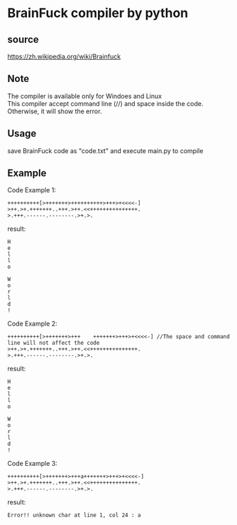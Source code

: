 # BrainFuck compiler by python
## source 
https://zh.wikipedia.org/wiki/Brainfuck<br>
## Note
The compiler is available only for Windoes and Linux<br>
This compiler accept command line (//) and space inside the code.
Otherwise, it will show the error.
## Usage
save BrainFuck code as "code.txt" and execute main.py to compile<br>
## Example
Code Example 1:
 ```
++++++++++[>+++++++>++++++++++>+++>+<<<<-]
>++.>+.+++++++..+++.>++.<<+++++++++++++++.
>.+++.------.--------.>+.>.
 ```  
 result:
 ```
H
e
l
l
o

W
o
r
l
d
!
```
 Code Example 2:
 ```
++++++++++[>+++++++>+++    +++++++>+++>+<<<<-] //The space and command line will not affect the code
>++.>+.+++++++..+++.>++.<<+++++++++++++++.
>.+++.------.--------.>+.>.
 ```
result:
 ```
H
e
l
l
o

W
o
r
l
d
!
```
Code Example 3:

```
++++++++++[>+++++++>+++a+++++++>+++>+<<<<-]
>++.>+.+++++++..+++.>++.<<+++++++++++++++.
>.+++.------.--------.>+.>.
 ```  
 result:
  ```
Error!! unknown char at line 1, col 24 : a
```
